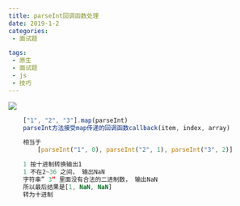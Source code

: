 ```yaml
---
title: parseInt回调函数处理
date: 2019-1-2
categories:
 - 面试题

tags:
 - 原生
 - 面试题
 - js 
 - 技巧
---
```

![](https://cdn.jsdelivr.net/gh/levidc/blogImg/img/14.jpg)

<!-- more -->
```js
    ["1", "2", "3"].map(parseInt)
    parseInt方法接受map传递的回调函数callback(item, index, array)
```

```js
    相当于
        [parseInt("1", 0), parseInt("2", 1), parseInt("3", 2)]
```

```js
    1 按十进制转换输出1
    1 不在2~36 之间， 输出NaN
    字符串” 3“ 里面没有合法的二进制数， 输出NaN
    所以最后结果是[1, NaN, NaN]
    转为十进制
```
